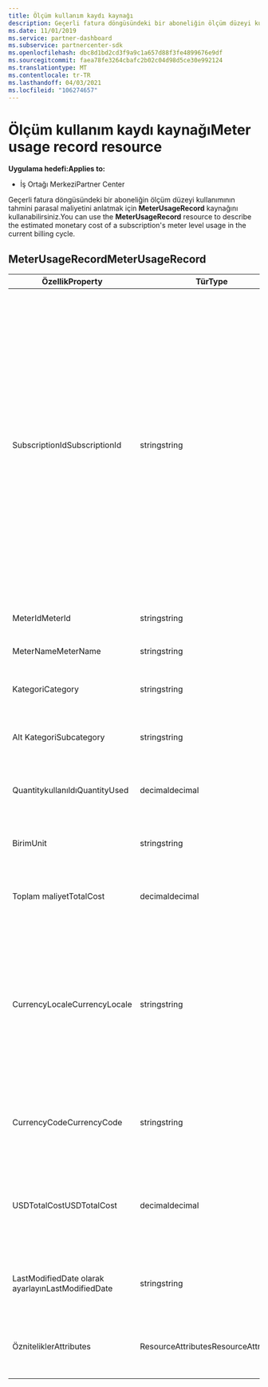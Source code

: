 ```yaml
---
title: Ölçüm kullanım kaydı kaynağı
description: Geçerli fatura döngüsündeki bir aboneliğin ölçüm düzeyi kullanımının tahmini parasal maliyetini anlatmak için MeterUsageRecord kaynağını kullanabilirsiniz.
ms.date: 11/01/2019
ms.service: partner-dashboard
ms.subservice: partnercenter-sdk
ms.openlocfilehash: dbc8d1bd2cd3f9a9c1a657d88f3fe4899676e9df
ms.sourcegitcommit: faea78fe3264cbafc2b02c04d98d5ce30e992124
ms.translationtype: MT
ms.contentlocale: tr-TR
ms.lasthandoff: 04/03/2021
ms.locfileid: "106274657"
---
```

# <a name="meter-usage-record-resource"></a><span data-ttu-id="8e85e-103">Ölçüm kullanım kaydı kaynağı</span><span class="sxs-lookup"><span data-stu-id="8e85e-103">Meter usage record resource</span></span>

<span data-ttu-id="8e85e-104">**Uygulama hedefi:**</span><span class="sxs-lookup"><span data-stu-id="8e85e-104">**Applies to:**</span></span>

- <span data-ttu-id="8e85e-105">İş Ortağı Merkezi</span><span class="sxs-lookup"><span data-stu-id="8e85e-105">Partner Center</span></span>

<span data-ttu-id="8e85e-106">Geçerli fatura döngüsündeki bir aboneliğin ölçüm düzeyi kullanımının tahmini parasal maliyetini anlatmak için **MeterUsageRecord** kaynağını kullanabilirsiniz.</span><span class="sxs-lookup"><span data-stu-id="8e85e-106">You can use the **MeterUsageRecord** resource to describe the estimated monetary cost of a subscription's meter level usage in the current billing cycle.</span></span>

## <a name="meterusagerecord"></a><span data-ttu-id="8e85e-107">MeterUsageRecord</span><span class="sxs-lookup"><span data-stu-id="8e85e-107">MeterUsageRecord</span></span>

| <span data-ttu-id="8e85e-108">Özellik</span><span class="sxs-lookup"><span data-stu-id="8e85e-108">Property</span></span>         | <span data-ttu-id="8e85e-109">Tür</span><span class="sxs-lookup"><span data-stu-id="8e85e-109">Type</span></span>               | <span data-ttu-id="8e85e-110">Description</span><span class="sxs-lookup"><span data-stu-id="8e85e-110">Description</span></span>                                                                                                                                                                                                                                                                                                                                                                                         |
|------------------|--------------------|-----------------------------------------------------------------------------------------------------------------------------------------------------------------------------------------------------------------------------------------------------------------------------------------------------------------------------------------------------------------------------------------------------|
| <span data-ttu-id="8e85e-111">SubscriptionId</span><span class="sxs-lookup"><span data-stu-id="8e85e-111">SubscriptionId</span></span>   | <span data-ttu-id="8e85e-112">string</span><span class="sxs-lookup"><span data-stu-id="8e85e-112">string</span></span>             | <span data-ttu-id="8e85e-113">Bir Microsoft Azure (MS-AZR-0145P) aboneliğini veya bir Azure planını temsil eden bir Iş Ortağı Merkezi [abonelik kaynağının](subscription-resources.md#subscription)tanımlayıcısına karşılık gelen bir GUID.</span><span class="sxs-lookup"><span data-stu-id="8e85e-113">A GUID corresponding to the identifier of a Partner Center [subscription resource](subscription-resources.md#subscription), which represents a Microsoft Azure (MS-AZR-0145P) subscription or an Azure plan.</span></span> <span data-ttu-id="8e85e-114">Microsoft Azure (MS-AZR-0145P) abonelikleri için bu değer, ticaret abonelik tanımlayıcısıdır.</span><span class="sxs-lookup"><span data-stu-id="8e85e-114">For Microsoft Azure (MS-AZR-0145P) subscriptions,, this value is the commerce subscription identifier.</span></span> <span data-ttu-id="8e85e-115">Azure planı abonelik kaynakları için bu değer, Azure plan tanımlayıcısıdır.</span><span class="sxs-lookup"><span data-stu-id="8e85e-115">For Azure plan subscription resources, this value is the Azure plan identifier.</span></span> |
| <span data-ttu-id="8e85e-116">MeterId</span><span class="sxs-lookup"><span data-stu-id="8e85e-116">MeterId</span></span>          | <span data-ttu-id="8e85e-117">string</span><span class="sxs-lookup"><span data-stu-id="8e85e-117">string</span></span>             | <span data-ttu-id="8e85e-118">Ölçüm tanımlayıcısını alır veya ayarlar.</span><span class="sxs-lookup"><span data-stu-id="8e85e-118">Gets or sets the meter identifier.</span></span>                                                                                                                                                                                                                                                                                                                                                                  |
| <span data-ttu-id="8e85e-119">MeterName</span><span class="sxs-lookup"><span data-stu-id="8e85e-119">MeterName</span></span>        | <span data-ttu-id="8e85e-120">string</span><span class="sxs-lookup"><span data-stu-id="8e85e-120">string</span></span>             | <span data-ttu-id="8e85e-121">Ölçüm adını alır veya ayarlar.</span><span class="sxs-lookup"><span data-stu-id="8e85e-121">Gets or sets the meter name.</span></span>                                                                                                                                                                                                                                                                                                                                                                        |
| <span data-ttu-id="8e85e-122">Kategori</span><span class="sxs-lookup"><span data-stu-id="8e85e-122">Category</span></span>         | <span data-ttu-id="8e85e-123">string</span><span class="sxs-lookup"><span data-stu-id="8e85e-123">string</span></span>             | <span data-ttu-id="8e85e-124">Azure Kaynak kategorisini alır veya ayarlar.</span><span class="sxs-lookup"><span data-stu-id="8e85e-124">Gets or sets the Azure resource category.</span></span>                                                                                                                                                                                                                                                                                                                                                           |
| <span data-ttu-id="8e85e-125">Alt Kategori</span><span class="sxs-lookup"><span data-stu-id="8e85e-125">Subcategory</span></span>      | <span data-ttu-id="8e85e-126">string</span><span class="sxs-lookup"><span data-stu-id="8e85e-126">string</span></span>             | <span data-ttu-id="8e85e-127">Azure Kaynak alt kategorisini alır veya ayarlar.</span><span class="sxs-lookup"><span data-stu-id="8e85e-127">Gets or sets the Azure resource sub-category.</span></span>                                                                                                                                                                                                                                                                                                                                                       |
| <span data-ttu-id="8e85e-128">Quantitykullanıldı</span><span class="sxs-lookup"><span data-stu-id="8e85e-128">QuantityUsed</span></span>     | <span data-ttu-id="8e85e-129">decimal</span><span class="sxs-lookup"><span data-stu-id="8e85e-129">decimal</span></span>            | <span data-ttu-id="8e85e-130">Kullanılan Azure kaynağının miktarını alır veya ayarlar.</span><span class="sxs-lookup"><span data-stu-id="8e85e-130">Gets or sets the quantity of the Azure resource used.</span></span>                                                                                                                                                                                                                                                                                                                                               |
| <span data-ttu-id="8e85e-131">Birim</span><span class="sxs-lookup"><span data-stu-id="8e85e-131">Unit</span></span>             | <span data-ttu-id="8e85e-132">string</span><span class="sxs-lookup"><span data-stu-id="8e85e-132">string</span></span>             | <span data-ttu-id="8e85e-133">Azure kaynağı için ölçü birimini alır veya ayarlar.</span><span class="sxs-lookup"><span data-stu-id="8e85e-133">Gets or sets the unit of measure for the Azure resource.</span></span>                                                                                                                                                                                                                                                                                                                                            |
| <span data-ttu-id="8e85e-134">Toplam maliyet</span><span class="sxs-lookup"><span data-stu-id="8e85e-134">TotalCost</span></span>        | <span data-ttu-id="8e85e-135">decimal</span><span class="sxs-lookup"><span data-stu-id="8e85e-135">decimal</span></span>            | <span data-ttu-id="8e85e-136">Tahmini toplam kullanım maliyetini alır veya ayarlar.</span><span class="sxs-lookup"><span data-stu-id="8e85e-136">Gets or sets the estimated total cost of usage.</span></span>                                                                                                                                                                                                                                                                                                                                                     |
| <span data-ttu-id="8e85e-137">CurrencyLocale</span><span class="sxs-lookup"><span data-stu-id="8e85e-137">CurrencyLocale</span></span>   | <span data-ttu-id="8e85e-138">string</span><span class="sxs-lookup"><span data-stu-id="8e85e-138">string</span></span>             | <span data-ttu-id="8e85e-139">Aboneliğin kullanıldığı yerel ayar.</span><span class="sxs-lookup"><span data-stu-id="8e85e-139">The locale in which the subscription was used.</span></span> <span data-ttu-id="8e85e-140">Bu özellik faturada kullanılan para birimini belirler.</span><span class="sxs-lookup"><span data-stu-id="8e85e-140">This property determines the currency that is used on the invoice.</span></span> <span data-ttu-id="8e85e-141">Bu özellik Microsoft Azure (MS-AZR-0145P) abonelikleri için kullanılabilir.</span><span class="sxs-lookup"><span data-stu-id="8e85e-141">This property is available for Microsoft Azure (MS-AZR-0145P) subscriptions.</span></span>                                                                                                                                                                                                      |
| <span data-ttu-id="8e85e-142">CurrencyCode</span><span class="sxs-lookup"><span data-stu-id="8e85e-142">CurrencyCode</span></span>     | <span data-ttu-id="8e85e-143">string</span><span class="sxs-lookup"><span data-stu-id="8e85e-143">string</span></span>             | <span data-ttu-id="8e85e-144">Para birimi kodunu alır veya ayarlar.</span><span class="sxs-lookup"><span data-stu-id="8e85e-144">Gets or sets the currency code.</span></span> <span data-ttu-id="8e85e-145">Bu özellik Azure planlarında kullanılabilir.</span><span class="sxs-lookup"><span data-stu-id="8e85e-145">This property is available for Azure plans.</span></span>                                                                                                                                                                                                                                                                                                                         |
| <span data-ttu-id="8e85e-146">USDTotalCost</span><span class="sxs-lookup"><span data-stu-id="8e85e-146">USDTotalCost</span></span>     | <span data-ttu-id="8e85e-147">decimal</span><span class="sxs-lookup"><span data-stu-id="8e85e-147">decimal</span></span>            | <span data-ttu-id="8e85e-148">Tahmini toplam maliyeti USD cinsinden alır veya ayarlar.</span><span class="sxs-lookup"><span data-stu-id="8e85e-148">Gets or sets the estimated total cost in USD.</span></span> <span data-ttu-id="8e85e-149">Bu özellik Azure planlarında kullanılabilir.</span><span class="sxs-lookup"><span data-stu-id="8e85e-149">This property is available for Azure plans.</span></span>                                                                                                                                                                                                                                                                                                           |
| <span data-ttu-id="8e85e-150">LastModifiedDate olarak ayarlayın</span><span class="sxs-lookup"><span data-stu-id="8e85e-150">LastModifiedDate</span></span> | <span data-ttu-id="8e85e-151">string</span><span class="sxs-lookup"><span data-stu-id="8e85e-151">string</span></span>             | <span data-ttu-id="8e85e-152">Bu kaydın son değiştirildiği gün (Tarih-saat biçiminde).</span><span class="sxs-lookup"><span data-stu-id="8e85e-152">The day (in date-time format) that this record was last modified.</span></span>                                                                                                                                                                                                                                                                                                                                   |
| <span data-ttu-id="8e85e-153">Öznitelikler</span><span class="sxs-lookup"><span data-stu-id="8e85e-153">Attributes</span></span>       | <span data-ttu-id="8e85e-154">ResourceAttributes</span><span class="sxs-lookup"><span data-stu-id="8e85e-154">ResourceAttributes</span></span> | <span data-ttu-id="8e85e-155">Kaynağa karşılık gelen meta veri öznitelikleri.</span><span class="sxs-lookup"><span data-stu-id="8e85e-155">The metadata attributes corresponding to the resource.</span></span>                                                                                                                                                                                                                                                                                                                                              |
